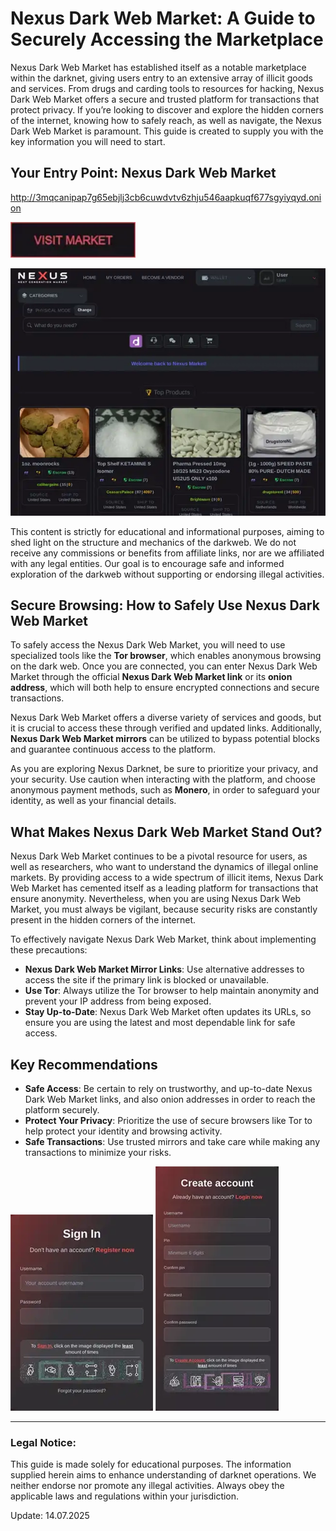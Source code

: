 # Nexus Dark Web Market: A Guide to Securely Accessing the Marketplace

Nexus Dark Web Market has established itself as a notable marketplace within the darknet, giving users entry to an extensive array of illicit goods and services. From drugs and carding tools to resources for hacking, Nexus Dark Web Market offers a secure and trusted platform for transactions that protect privacy. If you’re looking to discover and explore the hidden corners of the internet, knowing how to safely reach, as well as navigate, the Nexus Dark Web Market is paramount. This guide is created to supply you with the key information you will need to start.

## Your Entry Point: Nexus Dark Web Market

http://3mqcanipap7g65ebjlj3cb6cuwdvtv6zhju546aapkuqf677sgyiyqyd.onion

[<img src="/references/summary.webp" width="200">](http://3mqcanipap7g65ebjlj3cb6cuwdvtv6zhju546aapkuqf677sgyiyqyd.onion)

<a href="http://3mqcanipap7g65ebjlj3cb6cuwdvtv6zhju546aapkuqf677sgyiyqyd.onion"><img src="/references/page.webp" alt="image" style="max-width: 100%;"></a>

This content is strictly for educational and informational purposes, aiming to shed light on the structure and mechanics of the darkweb. We do not receive any commissions or benefits from affiliate links, nor are we affiliated with any legal entities. Our goal is to encourage safe and informed exploration of the darkweb without supporting or endorsing illegal activities.

## Secure Browsing: How to Safely Use Nexus Dark Web Market

To safely access the Nexus Dark Web Market, you will need to use specialized tools like the **Tor browser**, which enables anonymous browsing on the dark web. Once you are connected, you can enter Nexus Dark Web Market through the official **Nexus Dark Web Market link** or its **onion address**, which will both help to ensure encrypted connections and secure transactions.

Nexus Dark Web Market offers a diverse variety of services and goods, but it is crucial to access these through verified and updated links. Additionally, **Nexus Dark Web Market mirrors** can be utilized to bypass potential blocks and guarantee continuous access to the platform.

As you are exploring Nexus Darknet, be sure to prioritize your privacy, and your security. Use caution when interacting with the platform, and choose anonymous payment methods, such as **Monero**, in order to safeguard your identity, as well as your financial details.

## What Makes Nexus Dark Web Market Stand Out?

Nexus Dark Web Market continues to be a pivotal resource for users, as well as researchers, who want to understand the dynamics of illegal online markets. By providing access to a wide spectrum of illicit items, Nexus Dark Web Market has cemented itself as a leading platform for transactions that ensure anonymity. Nevertheless, when you are using Nexus Dark Web Market, you must always be vigilant, because security risks are constantly present in the hidden corners of the internet.

To effectively navigate Nexus Dark Web Market, think about implementing these precautions:

-   **Nexus Dark Web Market Mirror Links**: Use alternative addresses to access the site if the primary link is blocked or unavailable.
-   **Use Tor**: Always utilize the Tor browser to help maintain anonymity and prevent your IP address from being exposed.
-   **Stay Up-to-Date**: Nexus Dark Web Market often updates its URLs, so ensure you are using the latest and most dependable link for safe access.

## Key Recommendations

-   **Safe Access**: Be certain to rely on trustworthy, and up-to-date Nexus Dark Web Market links, and also onion addresses in order to reach the platform securely.
-   **Protect Your Privacy**: Prioritize the use of secure browsers like Tor to help protect your identity and browsing activity.
-   **Safe Transactions**: Use trusted mirrors and take care while making any transactions to minimize your risks.

<a href="http://3mqcanipap7g65ebjlj3cb6cuwdvtv6zhju546aapkuqf677sgyiyqyd.onion"><img src="/references/cache.webp" alt="image" style="max-width: 100%;"></a>
<a href="http://3mqcanipap7g65ebjlj3cb6cuwdvtv6zhju546aapkuqf677sgyiyqyd.onion"><img src="/references/reset.webp" alt="image" style="max-width: 100%;"></a>

---

### Legal Notice:

This guide is made solely for educational purposes. The information supplied herein aims to enhance understanding of darknet operations. We neither endorse nor promote any illegal activities. Always obey the applicable laws and regulations within your jurisdiction.

Update:  14.07.2025